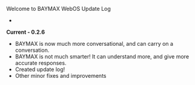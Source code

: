 Welcome to BAYMAX WebOS Update Log

-

**Current - 0.2.6**

- BAYMAX is now much more conversational, and can carry on a conversation.
- BAYMAX is not much smarter! It can understand more, and give more accurate responses.
- Created update log!
- Other minor fixes and improvements
